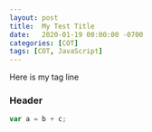 ```yaml
---
layout: post
title:  My Test Title
date:   2020-01-19 00:00:00 -0700
categories: [COT]
tags: [COT, JavaScript]
---
```


Here is my tag line

### Header

```javascript
var a = b + c;
```
